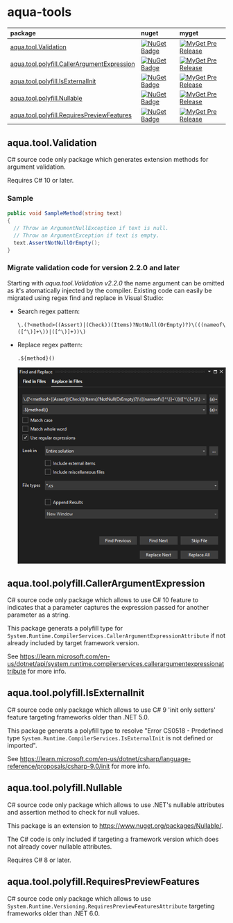 # aqua-tools

| package                                                                                  | nuget                    | myget                          |
| :---                                                                                     | :---                     | :---                           |
| [aqua.tool.Validation](#aquatoolvalidation)                                              | [![NuGet Badge][1]][2]   | [![MyGet Pre Release][3]][4]   |
| [aqua.tool.polyfill.CallerArgumentExpression](#aquatoolpolyfillcallerargumentexpression) | [![NuGet Badge][5]][6]   | [![MyGet Pre Release][7]][8]   |
| [aqua.tool.polyfill.IsExternalInit](#aquatoolpolyfillisexternalinit)                     | [![NuGet Badge][9]][10]  | [![MyGet Pre Release][11]][12] |
| [aqua.tool.polyfill.Nullable](#aquatoolpolyfillnullable)                                 | [![NuGet Badge][13]][14] | [![MyGet Pre Release][15]][16] |
| [aqua.tool.polyfill.RequiresPreviewFeatures](#aquatoolpolyfillrequirespreviewfeatures)   | [![NuGet Badge][17]][18] | [![MyGet Pre Release][19]][20] |

## aqua.tool.Validation

C# source code only package which generates extension methods for argument validation.

Requires C# 10 or later.

### Sample

``` C#
public void SampleMethod(string text)
{
  // Throw an ArgumentNullException if text is null.
  // Throw an ArgumentException if text is empty.
  text.AssertNotNullOrEmpty();
}
```

### Migrate validation code for version 2.2.0 and later

Starting with _aqua.tool.Validation v2.2.0_ the name argument can be omitted as it's atomatically injected by the compiler.
Existing code can easily be migrated using regex find and replace in Visual Studio:

- Search regex pattern:

  ```RegEx
  \.(?<method>((Assert)|(Check))(Items)?NotNull(OrEmpty)?)\(((nameof\([^\)]+\))|([^\)]+))\)
  ```

- Replace regex pattern:

  ```RegEx
  .${method}()
  ```

  ![migrate validation code](Resources/migrate_validation_code.png)

## aqua.tool.polyfill.CallerArgumentExpression

C# source code only package which allows to use C# 10 feature to indicates that a parameter captures the expression passed for another parameter as a string.

This package generats a polyfill type for `System.Runtime.CompilerServices.CallerArgumentExpressionAttribute` if not already included by target framework version.

See https://learn.microsoft.com/en-us/dotnet/api/system.runtime.compilerservices.callerargumentexpressionattribute for more info.

## aqua.tool.polyfill.IsExternalInit

C# source code only package which allows to use C# 9 'init only setters' feature targeting frameworks older than .NET 5.0.

This package generats a polyfill type to resolve "Error CS0518 - Predefined type `System.Runtime.CompilerServices.IsExternalInit` is not defined or imported".

See https://learn.microsoft.com/en-us/dotnet/csharp/language-reference/proposals/csharp-9.0/init for more info.

## aqua.tool.polyfill.Nullable

C# source code only package which allows to use .NET's nullable attributes and assertion method to check for null values.

This package is an extension to https://www.nuget.org/packages/Nullable/.

The C# code is only included if targeting a framework version which does not already cover nullable attributes.

Requires C# 8 or later.

## aqua.tool.polyfill.RequiresPreviewFeatures

C# source code only package which allows to use `System.Runtime.Versioning.RequiresPreviewFeaturesAttribute` targeting frameworks older than .NET 6.0.

[1]: https://buildstats.info/nuget/aqua.tool.Validation?includePreReleases=true
[2]: http://www.nuget.org/packages/aqua.tool.Validation
[3]: http://img.shields.io/myget/aqua/vpre/aqua.tool.Validation.svg?style=flat-square&label=myget
[4]: https://www.myget.org/feed/aqua/package/nuget/aqua.tool.Validation

[5]: https://buildstats.info/nuget/aqua.tool.polyfill.CallerArgumentExpression?includePreReleases=true
[6]: http://www.nuget.org/packages/aqua.tool.polyfill.CallerArgumentExpression
[7]: http://img.shields.io/myget/aqua/vpre/aqua.tool.polyfill.CallerArgumentExpression.svg?style=flat-square&label=myget
[8]: https://www.myget.org/feed/aqua/package/nuget/aqua.tool.polyfill.CallerArgumentExpression

[9]: https://buildstats.info/nuget/aqua.tool.polyfill.IsExternalInit?includePreReleases=true
[10]: http://www.nuget.org/packages/aqua.tool.polyfill.IsExternalInit
[11]: http://img.shields.io/myget/aqua/vpre/aqua.tool.polyfill.IsExternalInit.svg?style=flat-square&label=myget
[12]: https://www.myget.org/feed/aqua/package/nuget/aqua.tool.polyfill.IsExternalInit

[13]: https://buildstats.info/nuget/aqua.tool.polyfill.Nullable?includePreReleases=true
[14]: http://www.nuget.org/packages/aqua.tool.polyfill.Nullable
[15]: http://img.shields.io/myget/aqua/vpre/aqua.tool.polyfill.Nullable.svg?style=flat-square&label=myget
[16]: https://www.myget.org/feed/aqua/package/nuget/aqua.tool.polyfill.Nullable

[17]: https://buildstats.info/nuget/aqua.tool.polyfill.RequiresPreviewFeatures?includePreReleases=true
[18]: http://www.nuget.org/packages/aqua.tool.polyfill.RequiresPreviewFeatures
[19]: http://img.shields.io/myget/aqua/vpre/aqua.tool.polyfill.RequiresPreviewFeatures.svg?style=flat-square&label=myget
[20]: https://www.myget.org/feed/aqua/package/nuget/aqua.tool.polyfill.RequiresPreviewFeatures
